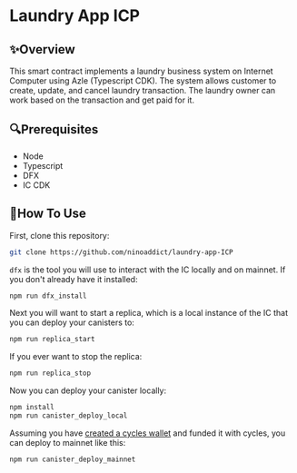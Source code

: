 # Laundry App ICP

## ✨Overview
This smart contract implements a laundry business system on Internet Computer using Azle (Typescript CDK). The system allows customer to create, update, and cancel laundry transaction. The laundry owner can work based on the transaction and get paid for it.

## 🔍Prerequisites
- Node
- Typescript
- DFX
- IC CDK

## 📘How To Use
First, clone this repository:
```bash
git clone https://github.com/ninoaddict/laundry-app-ICP
```

`dfx` is the tool you will use to interact with the IC locally and on mainnet. If you don't already have it installed:

```bash
npm run dfx_install
```

Next you will want to start a replica, which is a local instance of the IC that you can deploy your canisters to:

```bash
npm run replica_start
```

If you ever want to stop the replica:

```bash
npm run replica_stop
```

Now you can deploy your canister locally:

```bash
npm install
npm run canister_deploy_local
```

Assuming you have [created a cycles wallet](https://internetcomputer.org/docs/current/developer-docs/quickstart/network-quickstart) and funded it with cycles, you can deploy to mainnet like this:

```bash
npm run canister_deploy_mainnet
```